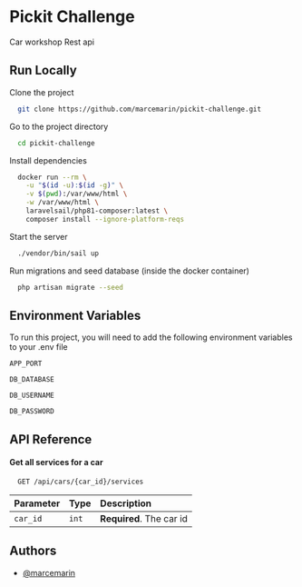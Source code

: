 
# Pickit Challenge

Car workshop Rest api


## Run Locally

Clone the project

```bash
  git clone https://github.com/marcemarin/pickit-challenge.git
```

Go to the project directory

```bash
  cd pickit-challenge
```

Install dependencies

```bash
  docker run --rm \
    -u "$(id -u):$(id -g)" \
    -v $(pwd):/var/www/html \
    -w /var/www/html \
    laravelsail/php81-composer:latest \
    composer install --ignore-platform-reqs
```

Start the server

```bash
  ./vendor/bin/sail up
```

Run migrations and seed database (inside the docker container)

```bash
  php artisan migrate --seed
```
## Environment Variables

To run this project, you will need to add the following environment variables to your .env file

`APP_PORT`

`DB_DATABASE`

`DB_USERNAME`

`DB_PASSWORD`
## API Reference

#### Get all services for a car

```http
  GET /api/cars/{car_id}/services
```

| Parameter | Type     | Description                |
| :-------- | :------- | :------------------------- |
| `car_id` | `int` | **Required**. The car id |

## Authors

- [@marcemarin](https://github.com/marcemarin)

